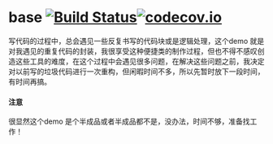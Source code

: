 # base [![Build Status](https://travis-ci.org/YuanLicc/base.svg?branch=master)](https://travis-ci.org/YuanLicc/base)[![codecov.io](https://codecov.io/gh/YuanLicc/base/branch/master/graphs/badge.svg?branch=master)](https://codecov.io/gh/YuanLicc/base?branch=master)
写代码的过程中，总会遇见一些反复书写的代码块或是逻辑处理，这个demo 就是对我遇见的重复代码的封装，我很享受这种便捷类的制作过程，但也不得不感叹创造这些工具的难度，在这个过程中会遇见很多问题，在解决这些问题之前，我决定对以前写的垃圾代码进行一次重构，但闲暇时间不多，所以先暂时放下一段时间，有时间再搞。
#### 注意

很显然这个demo 是个半成品或者半成品都不是，没办法，时间不够，准备找工作！
